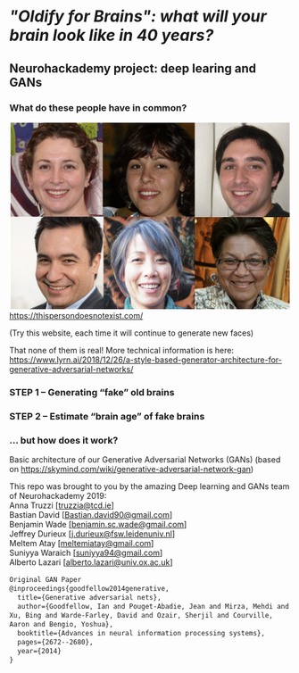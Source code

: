# ***"Oldify for Brains": what will your brain look like in 40 years?***
## Neurohackademy project: deep learing and GANs

### What do these people have in common?

![GAN_examples](images/GAN_examples.png)
https://thispersondoesnotexist.com/

(Try this website, each time it will continue to generate new faces)

That none of them is real!
More technical information is here:
https://www.lyrn.ai/2018/12/26/a-style-based-generator-architecture-for-generative-adversarial-networks/

### STEP 1 – Generating “fake” old brains

### STEP 2 – Estimate “brain age” of fake brains

### ... but how does it work?
Basic architecture of our Generative Adversarial Networks (GANs) (based on https://skymind.com/wiki/generative-adversarial-network-gan)


This repo was brought to you by the amazing Deep learning and GANs team of Neurohackademy 2019: <br>
Anna Truzzi [truzzia@tcd.ie] <br>
Bastian David [Bastian.david90@gmail.com] <br>
Benjamin Wade [benjamin.sc.wade@gmail.com] <br>
Jeffrey Durieux [j.durieux@fsw.leidenuniv.nl] <br>
Meltem Atay [meltemiatay@gmail.com] <br>
Suniyya Waraich [suniyya94@gmail.com] <br>
Alberto Lazari [alberto.lazari@univ.ox.ac.uk]

```
Original GAN Paper
@inproceedings{goodfellow2014generative,
  title={Generative adversarial nets},
  author={Goodfellow, Ian and Pouget-Abadie, Jean and Mirza, Mehdi and Xu, Bing and Warde-Farley, David and Ozair, Sherjil and Courville, Aaron and Bengio, Yoshua},
  booktitle={Advances in neural information processing systems},
  pages={2672--2680},
  year={2014}
}
